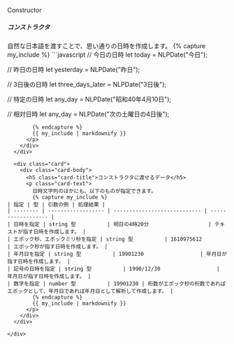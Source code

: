 <!-- コンストラクタ -->
<div class="container-fluid">
  <p class="karla-text title-font">Constructor</p>

  <div class="card">
    <div class="card-body">
      <h5 class="card-title">コンストラクタ</h5>
      <p class="card-text">
        自然な日本語を渡すことで、思い通りの日時を作成します。
        {% capture my_include %} 
```javascript
// 今日の日時
let today = NLPDate("今日");

// 昨日の日時
let yesterday = NLPDate("昨日");

// 3日後の日時
let three_days_later = NLPDate("3日後");

// 特定の日時
let any_day = NLPDate("昭和40年4月10日");

// 相対日時
let any_day = NLPDate("次の土曜日の4日後");
```
        {% endcapture %}
        {{ my_include | markdownify }}
      </p>
    </div>
  </div>

  <div class="card">
    <div class="card-body">
      <h5 class="card-title">コンストラクタに渡せるデータ</h5>
      <p class="card-text">
        日時文字列のほかにも、以下のものが指定できます。
        {% capture my_include %}
| 指定 | 型 | 引数の例 | 処理結果 |
| -------- | ------------------ | ---------------------------- | ------------------ |
| 日時を指定 | string 型          | 明日の4時20分                   | テキストが指す日時を作成します。 |
| エポック秒、エポックミリ秒を指定 | string 型          | 1610975612                  | エポック秒が指す日時を作成します。 |
| 年月日を指定 | string 型          | 19901230                  | 年月日が指す日時を作成します。 |
| 記号の日時を指定 | string 型          | 1990/12/30                  | 年月日が指す日時を作成します。 |
| 数字を指定 | number 型          | 19901230 | 桁数がエポック秒の桁数であればエポックとして、年月日であれば年月日として解析して作成します。 |
        {% endcapture %}
        {{ my_include | markdownify }}
      </p>
    </div>
  </div>

</div>
```
